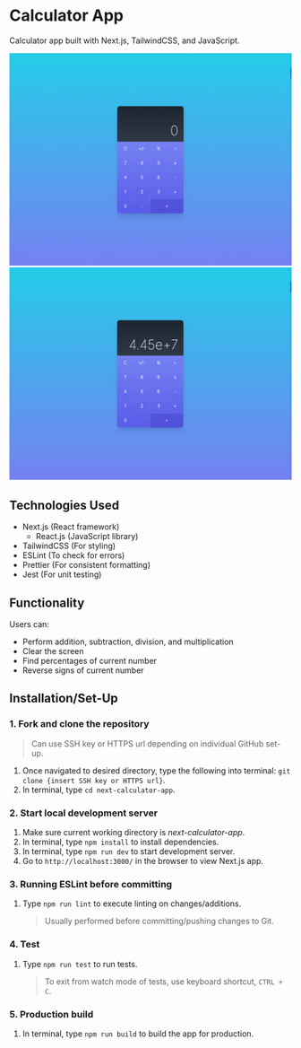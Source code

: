 # Calculator App

Calculator app built with Next.js, TailwindCSS, and JavaScript.

![calculator with no number](/next-calculator-app/public/static/calculator-empty.png)
![calculator with numbers](/next-calculator-app/public/static/calculator-nonempty.png)

## Technologies Used

- Next.js (React framework)
  - React.js (JavaScript library)
- TailwindCSS (For styling)
- ESLint (To check for errors)
- Prettier (For consistent formatting)
- Jest (For unit testing)

## Functionality

Users can:

- Perform addition, subtraction, division, and multiplication
- Clear the screen
- Find percentages of current number
- Reverse signs of current number

## Installation/Set-Up

### 1. Fork and clone the repository

> Can use SSH key or HTTPS url depending on individual GitHub set-up.

1. Once navigated to desired directory, type the following into terminal: `git clone {insert SSH key or HTTPS url}`.
2. In terminal, type `cd next-calculator-app`.

### 2. Start local development server

1. Make sure current working directory is _next-calculator-app_.
2. In terminal, type `npm install` to install dependencies.
3. In terminal, type `npm run dev` to start development server.
4. Go to `http://localhost:3000/` in the browser to view Next.js app.

### 3. Running ESLint before committing

1. Type `npm run lint` to execute linting on changes/additions.
   > Usually performed before committing/pushing changes to Git.

### 4. Test

1. Type `npm run test` to run tests.
   > To exit from watch mode of tests, use keyboard shortcut, `CTRL + C`.

### 5. Production build

1. In terminal, type `npm run build` to build the app for production.
